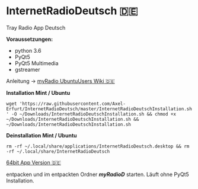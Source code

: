 # InternetRadioDeutsch 🇩🇪
Tray Radio App Deutsch

__Voraussetzungen:__

- python 3.6
- PyQt5
- PyQt5 Multimedia
- gstreamer

Anleitung -> [myRadio UbuntuUsers Wiki 🇩🇪](https://wiki.ubuntuusers.de/Howto/myRadio/)

__Installation Mint / Ubuntu__

`wget 'https://raw.githubusercontent.com/Axel-Erfurt/InternetRadioDeutsch/master/InternetRadioDeutschInstallation.sh' -O ~/Downloads/InternetRadioDeutschInstallation.sh && chmod +x ~/Downloads/InternetRadioDeutschInstallation.sh && ~/Downloads/InternetRadioDeutschInstallation.sh `

__Deinstallation Mint / Ubuntu__

`rm -rf ~/.local/share/applications/InternetRadioDeutsch.desktop && rm -rf ~/.local/share/InternetRadioDeutsch`

[64bit App Version 🇩🇪](https://dl.dropbox.com/s/1nk20f6e31lzvav/myRadioD.tar.gz)

entpacken und im entpackten Ordner ***myRadioD*** starten. Läuft ohne PyQt5 Installation.
